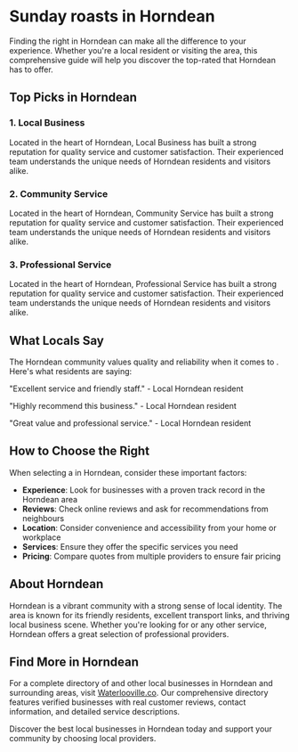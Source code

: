 # Sunday roasts in Horndean

Finding the right  in Horndean can make all the difference to your experience. Whether you're a local resident or visiting the area, this comprehensive guide will help you discover the top-rated  that Horndean has to offer.

## Top Picks in Horndean

### 1. Local Business
Located in the heart of Horndean, Local Business has built a strong reputation for quality service and customer satisfaction. Their experienced team understands the unique needs of Horndean residents and visitors alike.

### 2. Community Service
Located in the heart of Horndean, Community Service has built a strong reputation for quality service and customer satisfaction. Their experienced team understands the unique needs of Horndean residents and visitors alike.

### 3. Professional Service
Located in the heart of Horndean, Professional Service has built a strong reputation for quality service and customer satisfaction. Their experienced team understands the unique needs of Horndean residents and visitors alike.

## What Locals Say

The Horndean community values quality and reliability when it comes to . Here's what residents are saying:

"Excellent service and friendly staff." - Local Horndean resident

"Highly recommend this business." - Local Horndean resident

"Great value and professional service." - Local Horndean resident

## How to Choose the Right 

When selecting a  in Horndean, consider these important factors:

- **Experience**: Look for businesses with a proven track record in the Horndean area
- **Reviews**: Check online reviews and ask for recommendations from neighbours
- **Location**: Consider convenience and accessibility from your home or workplace
- **Services**: Ensure they offer the specific services you need
- **Pricing**: Compare quotes from multiple providers to ensure fair pricing

## About Horndean

Horndean is a vibrant community with a strong sense of local identity. The area is known for its friendly residents, excellent transport links, and thriving local business scene. Whether you're looking for  or any other service, Horndean offers a great selection of professional providers.

## Find More  in Horndean

For a complete directory of  and other local businesses in Horndean and surrounding areas, visit [Waterlooville.co](https://waterlooville.co). Our comprehensive directory features verified businesses with real customer reviews, contact information, and detailed service descriptions.

Discover the best local businesses in Horndean today and support your community by choosing local providers.

